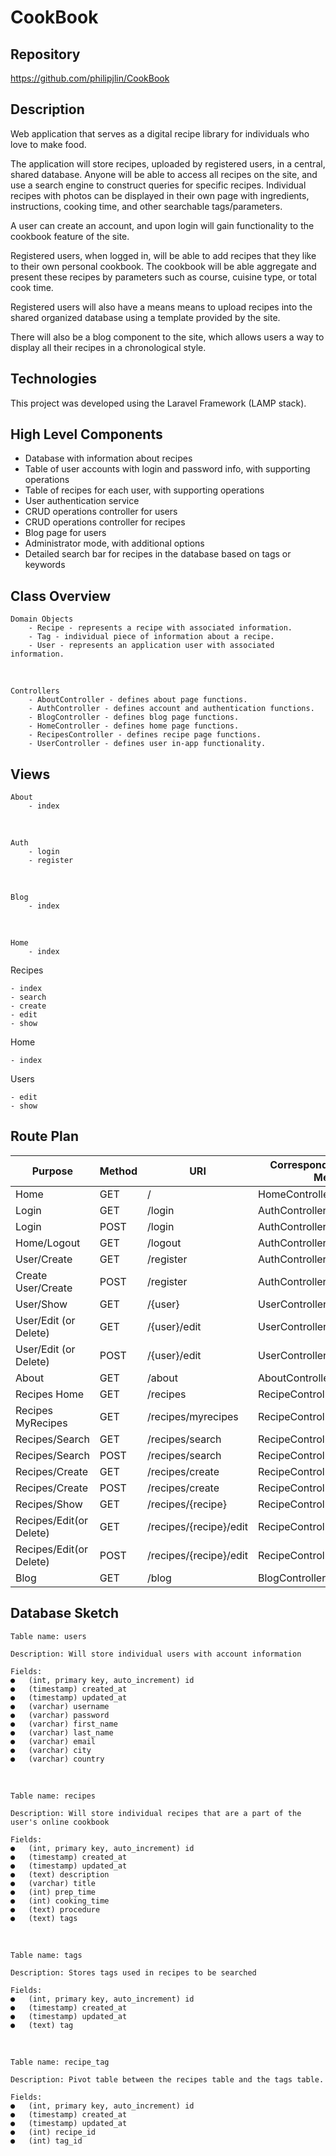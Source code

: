 # CookBook


## Repository
<https://github.com/philipjlin/CookBook>


## Description
Web application that serves as a digital recipe library for individuals who love to make food.

The application will store recipes, uploaded by registered users, in a central, shared database. Anyone will be able to access all recipes on the site, and use a search engine to construct queries for specific recipes. Individual recipes with photos can be displayed in their own page with ingredients, instructions, cooking time, and other searchable tags/parameters.

A user can create an account, and upon login will gain functionality to the cookbook feature of the site.

Registered users, when logged in, will be able to add recipes that they like to their own personal cookbook. The cookbook will be able aggregate and present these recipes by parameters such as course, cuisine type, or total cook time.

Registered users will also have a means means to upload recipes into the shared organized database using a template provided by the site.

There will also be a blog component to the site, which allows users a way to display all their recipes in a chronological style.


## Technologies
This project was developed using the Laravel Framework (LAMP stack).


## High Level Components
* Database with information about recipes
* Table of user accounts with login and password info, with supporting operations
* Table of recipes for each user, with supporting operations
* User authentication service
* CRUD operations controller for users
* CRUD operations controller for recipes
* Blog page for users
* Administrator mode, with additional options
* Detailed search bar for recipes in the database based on tags or keywords


## Class Overview

    Domain Objects
        - Recipe - represents a recipe with associated information.
        - Tag - individual piece of information about a recipe.
        - User - represents an application user with associated information.

<br>

    Controllers
        - AboutController - defines about page functions.
        - AuthController - defines account and authentication functions.
        - BlogController - defines blog page functions.
        - HomeController - defines home page functions.
        - RecipesController - defines recipe page functions.
        - UserController - defines user in-app functionality.


## Views
    
    About
        - index

<br>

    Auth
        - login
        - register

<br>

    Blog
        - index
    
<br>
    
    Home
        - index


Recipes

    - index
    - search
    - create
    - edit
    - show


Home

    - index


Users

    - edit
    - show



## Route Plan
|   Purpose                 |   Method  |   URI                   |   Corresponding Controller Method |
|   ---                     |   ---     |   ---                   |   ---                             |
|   Home                    |   GET     |   /                     |   HomeController.getIndex         |
|   Login                   |	GET     |	/login                |	  AuthController.getLogin         |
|   Login                   |	POST    |	/login                |	  AuthController.postLogin        |
|   Home/Logout             |	GET     |	/logout               |	  AuthController.getLogout        |
|   User/Create             |	GET     |	/register             |   AuthController.getRegister      |
|   Create User/Create      |	POST	|   /register             |   AuthController.postRegister     |
|   User/Show               |	GET	    |   /{user}               |   UserController.getUser          |
|   User/Edit (or Delete)   |	GET     |	/{user}/edit	      |   UserController.getEdit          |
|   User/Edit (or Delete)   |	POST    |	/{user}/edit	      |   UserController.postEdit         |
|   About                   |	GET     |	/about	              |   AboutController.getIndex        |
|   Recipes Home            |	GET     |   /recipes	          |   RecipeController.getIndex       |
|   Recipes MyRecipes       |	GET     |   /recipes/myrecipes    |	  RecipeController.getMyRecipes   |   
|   Recipes/Search          |	GET     |	/recipes/search       |	  RecipeController.getSearch      |
|   Recipes/Search          |	POST    |   /recipes/search       |	  RecipeController.postSearch     |
|   Recipes/Create          |	GET     |   /recipes/create       |	  RecipeController.getCreate      |
|   Recipes/Create          |	POST    |   /recipes/create       |	  RecipeController.postCreate     |
|   Recipes/Show            |	GET     |   /recipes/{recipe}     |	  RecipeController.getRecipe      |
|   Recipes/Edit(or Delete) |	GET     |   /recipes/{recipe}/edit|   RecipeController.getEdit        |
|   Recipes/Edit(or Delete) |	POST    |   /recipes/{recipe}/edit|	  RecipeController.postEdit       |
|   Blog                    |	GET     |   /blog                 |	  BlogController.getIndex         |



## Database Sketch
    Table name: users

    Description: Will store individual users with account information

    Fields:
    ●	(int, primary key, auto_increment) id
    ●	(timestamp) created_at
    ●	(timestamp) updated_at
    ●	(varchar) username
    ●	(varchar) password
    ●	(varchar) first_name
    ●	(varchar) last_name
    ●	(varchar) email
    ●	(varchar) city
    ●	(varchar) country

<br>

    Table name: recipes

    Description: Will store individual recipes that are a part of the user's online cookbook

    Fields:
    ●	(int, primary key, auto_increment) id
    ●	(timestamp) created_at
    ●	(timestamp) updated_at
    ●	(text) description
    ●	(varchar) title
    ●	(int) prep_time
    ●	(int) cooking_time
    ●	(text) procedure
    ●	(text) tags

<br>

    Table name: tags

    Description: Stores tags used in recipes to be searched

    Fields:
    ●	(int, primary key, auto_increment) id
    ●	(timestamp) created_at
    ●	(timestamp) updated_at
    ●	(text) tag


<br>

    Table name: recipe_tag

    Description: Pivot table between the recipes table and the tags table.

    Fields:
    ●	(int, primary key, auto_increment) id
    ●	(timestamp) created_at
    ●	(timestamp) updated_at
    ●	(int) recipe_id
    ●	(int) tag_id
